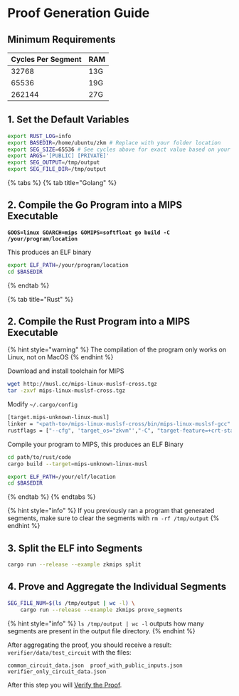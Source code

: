 # Proof Generation Guide

## Minimum Requirements

| Cycles Per Segment | RAM |
| ------------------ | --- |
| 32768              | 13G |
| 65536              | 19G |
| 262144             | 27G |

## 1. Set the Default Variables

```bash
export RUST_LOG=info
export BASEDIR=/home/ubuntu/zkm # Replace with your folder location
export SEG_SIZE=65536 # See cycles above for exact value based on your RAM
export ARGS='[PUBLIC] [PRIVATE]'
export SEG_OUTPUT=/tmp/output
export SEG_FILE_DIR=/tmp/output
```

{% tabs %}
{% tab title="Golang" %}
## 2. Compile the Go Program into a MIPS Executable

<pre class="language-bash"><code class="lang-bash"><strong>GOOS=linux GOARCH=mips GOMIPS=softfloat go build -C /your/program/location
</strong></code></pre>

This produces an ELF binary

```bash
export ELF_PATH=/your/program/location
cd $BASEDIR
```
{% endtab %}

{% tab title="Rust" %}
## 2. Compile the Rust Program into a MIPS Executable

{% hint style="warning" %}
The compilation of the program only works on Linux, not on MacOS
{% endhint %}

Download and install toolchain for MIPS

```bash
wget http://musl.cc/mips-linux-muslsf-cross.tgz
tar -zxvf mips-linux-muslsf-cross.tgz
```

Modify `~/.cargo/config`

```bash
[target.mips-unknown-linux-musl]
linker = "<path-to>/mips-linux-muslsf-cross/bin/mips-linux-muslsf-gcc"
rustflags = ["--cfg", 'target_os="zkvm"',"-C", "target-feature=+crt-static", "-C"
```

Compile your program to MIPS, this produces an ELF Binary

```bash
cd path/to/rust/code
cargo build --target=mips-unknown-linux-musl
```

```bash
export ELF_PATH=/your/elf/location
cd $BASEDIR
```
{% endtab %}
{% endtabs %}

{% hint style="info" %}
If you previously ran a program that generated segments, make sure to clear the segments with `rm -rf /tmp/output`
{% endhint %}

## 3. Split the ELF into Segments

```sh
cargo run --release --example zkmips split
```

## 4. Prove and Aggregate the Individual Segments

```sh
SEG_FILE_NUM=$(ls /tmp/output | wc -l) \
    cargo run --release --example zkmips prove_segments
```

{% hint style="info" %}
`ls /tmp/output | wc -l` outputs how many segments are present in the output file directory.
{% endhint %}

After aggregating the proof, you should receive a result: `verifier/data/test_circuit` with the files:

```
common_circuit_data.json  proof_with_public_inputs.json  verifier_only_circuit_data.json
```

After this step you will [Verify the Proof](../proof-verification-guide/).
